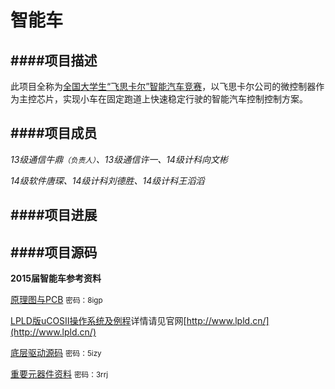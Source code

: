 # 智能车

####项目描述
---
此项目全称为[全国大学生“飞思卡尔”智能汽车竞赛](http://www.smartcar.au.tsinghua.edu.cn/)，以飞思卡尔公司的微控制器作为主控芯片，实现小车在固定跑道上快速稳定行驶的智能汽车控制控制方案。

####项目成员
---
*13级通信牛鼎<small>（负责人）</small>、13级通信许一、14级计科向文彬*

*14级软件唐琛、14级计科刘德胜、14级计科王滔滔*

####项目进展
---

####项目源码
---
**2015届智能车参考资料**

[原理图与PCB](http://pan.baidu.com/s/1DkLNg) <small>密码：8igp</small>

[LPLD版uCOSII操作系统及例程](http://www.lpld.cn/?p=97)详情请见官网[http://www.lpld.cn/](http://www.lpld.cn/)

[底层驱动源码](http://pan.baidu.com/s/1gdK2iIZ) <small>密码：5izy</small>

[重要元器件资料](http://pan.baidu.com/s/1i3sDLOD) <small>密码：3rrj</small>